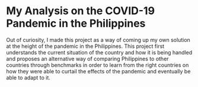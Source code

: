 # My Analysis on the COVID-19 Pandemic in the Philippines

Out of curiosity, I made this project as a way of coming up my own solution at the height of the pandemic in the Philippines. This project first understands the current situation of the country and how it is being handled and proposes an alternative way of comparing Philippines to other countries through benchmarks in order to learn from the right countries on how they were able to curtail the effects of the pandemic and eventually be able to adapt to it.
